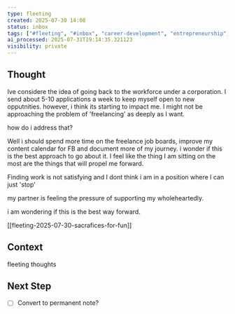 ```yaml
---
type: fleeting
created: 2025-07-30 14:08
status: inbox
tags: ["#fleeting", "#inbox", "career-development", "entrepreneurship", "freelancing", "job-search", "personal-growth", "productivity"]
ai_processed: 2025-07-31T19:14:35.321123
visibility: private
---
```

<!--
NOTE: This file uses a static date for validation. For new notes, use:
created: 2025-07-30 14:08
-->

## Thought  
Ive considere the idea of going back to the workforce under a corporation. I send about 5-10 applications a week to keep myself open to new opputnities. however, i think its starting to impact me. I might not be approaching the problem of 'freelancing' as deeply as I want. 

how do i address that?

Well i should spend more time on the freelance job boards, improve my content calendar for FB and document more of my journey. i wonder if this is the best approach to go about it. I feel like the thing I am sitting on the most are the things that will propel me forward. 

Finding work is not satisfying and I dont think i am in a position where I can just 'stop'

my partner is feeling the pressure of supporting my wholeheartedly. 


i am wondering if this is the best way forward.

[[fleeting-2025-07-30-sacrafices-for-fun]]

## Context  
fleeting thoughts

## Next Step  
- [ ] Convert to permanent note?
